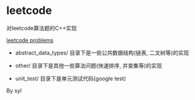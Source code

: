 leetcode
========

对leetcode算法题的C++实现

[leetcode problems](https://oj.leetcode.com/problems/)


* abstract_data_types/ 目录下是一些公共数据结构(链表, 二叉树等)的实现

* other/ 目录下是其他一些算法问题(快速排序, 并查集等)的实现

* unit_test/ 目录下是单元测试代码(google test)


By syl
